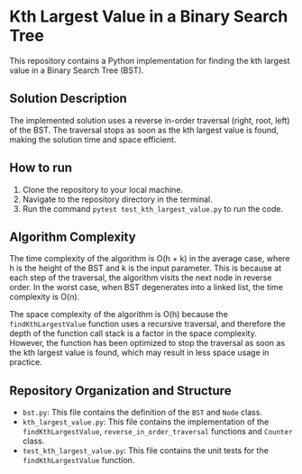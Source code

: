 # Kth Largest Value in a Binary Search Tree

This repository contains a Python implementation for finding the kth largest value in a Binary Search Tree (BST).

## Solution Description

The implemented solution uses a reverse in-order traversal (right, root, left) of the BST. The traversal stops as soon as the kth largest value is found, making the solution time and space efficient.

## How to run

1. Clone the repository to your local machine.
2. Navigate to the repository directory in the terminal.
3. Run the command `pytest test_kth_largest_value.py` to run the code.

## Algorithm Complexity

The time complexity of the algorithm is O(h + k) in the average case, where h is the height of the BST and k is the input parameter. This is because at each step of the traversal, the algorithm visits the next node in reverse order. In the worst case, when BST degenerates into a linked list, the time complexity is O(n).

The space complexity of the algorithm is O(h) because the `findKthLargestValue` function uses a recursive traversal, and therefore the depth of the function call stack is a factor in the space complexity. However, the function has been optimized to stop the traversal as soon as the kth largest value is found, which may result in less space usage in practice.

## Repository Organization and Structure

- `bst.py`: This file contains the definition of the `BST` and `Node` class.
- `kth_largest_value.py`: This file contains the implementation of the `findKthLargestValue`, `reverse_in_order_traversal` functions and `Counter` class.
- `test_kth_largest_value.py`: This file contains the unit tests for the `findKthLargestValue` function.

